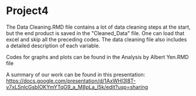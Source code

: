 # Project4

The Data Cleaning.RMD file contains a lot of data cleaning steps at the start, but the end product is saved in the "Cleaned_Data" file. One can load that excel and skip all the preceding codes. The data cleaning file also includes a detailed description of each variable. 

Codes for graphs and plots can be found in the Analysis by Albert Yen.RMD file

A summary of our work can be found in this presentation: https://docs.google.com/presentation/d/1AxWHl3l8T-v7xLSnlcGsbIOKYmYTqG9_a_M8pLa_l5k/edit?usp=sharing
